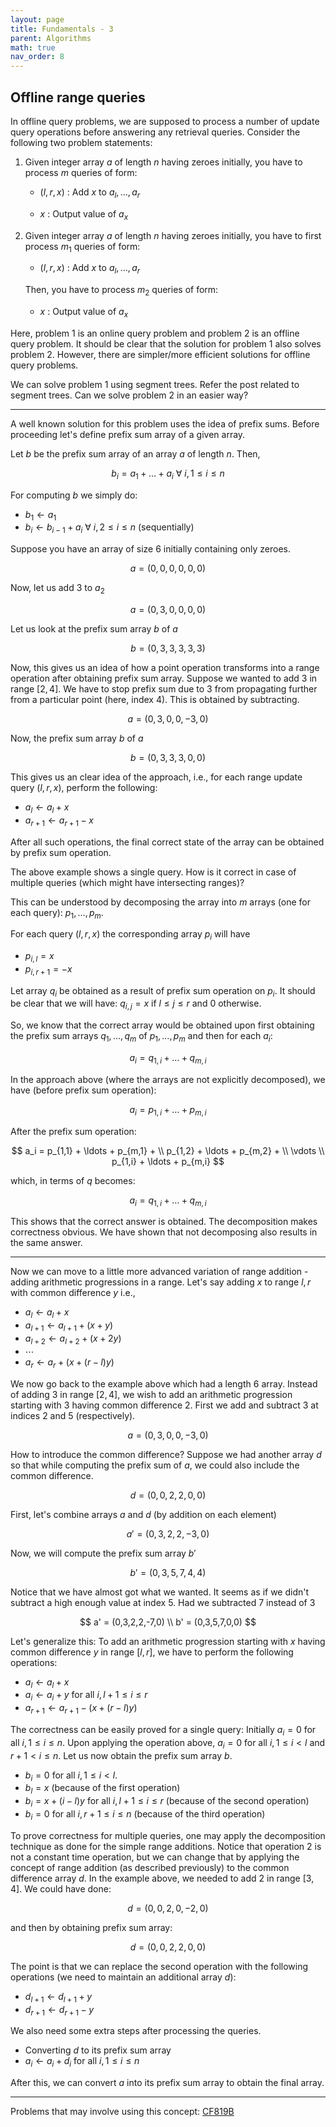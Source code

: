```yaml
---
layout: page
title: Fundamentals - 3
parent: Algorithms
math: true
nav_order: 8
---
```


## Offline range queries

In offline query problems, we are supposed to process a number of update query
operations before answering any retrieval queries. Consider the following two
problem statements:

1.  Given integer array $a$ of length $n$ having zeroes initially, you have to process
    $m$ queries of form:

    - $(l, r, x)$ : Add $x$ to $a_l,\ldots,a_r$

    - $x$ : Output value of $a_x$

1.  Given integer array $a$ of length $n$ having zeroes initially, you have to first
    process $m_1$ queries of form:

    - $(l, r, x)$ : Add $x$ to $a_l,\ldots,a_r$

    Then, you have to process $m_2$ queries of form:

    - $x$ : Output value of $a_x$


Here, problem 1 is an online query problem and problem 2 is an offline query problem.
It should be clear that the solution for problem 1 also solves problem 2.
However, there are simpler/more efficient solutions for offline query problems.

We can solve problem 1 using segment trees. Refer the post related to segment trees.
Can we solve problem 2 in an easier way?

***

A well known solution for this problem uses the idea of prefix sums. 
Before proceeding let's define prefix sum array of a given array.

Let $b$ be the prefix sum array of an array $a$ of length $n$.
Then,

$$
b_i = a_1 + \ldots + a_i \ \forall\ i, 1 \le i \le n
$$

For computing $b$ we simply do:
- $b_1 \leftarrow a_1$
- $b_i \leftarrow b_{i-1} + a_i$ $\forall$ $i, 2 \le i \le n$ (sequentially)

Suppose you have an array of size $6$ initially containing only zeroes.

$$
a = (0, 0, 0, 0, 0, 0)
$$

Now, let us add $3$ to $a_2$

$$
a = (0, 3, 0, 0, 0, 0)
$$

Let us look at the prefix sum array $b$ of $a$

$$
b = (0, 3, 3, 3, 3, 3)
$$

Now, this gives us an idea of how a point operation transforms into a range
operation after obtaining prefix sum array. Suppose we wanted to add $3$ in
range $[2, 4]$. We have to stop prefix sum due to $3$ from propagating further
from a particular point (here, index $4$). This is obtained by subtracting.

$$
a = (0, 3, 0, 0, -3, 0)
$$

Now, the prefix sum array $b$ of $a$

$$
b = (0, 3, 3, 3, 0, 0)
$$

This gives us an clear idea of the approach, i.e., 
for each range update query $(l, r, x)$, perform the following:
- $a_l \leftarrow a_l + x$
- $a_{r+1} \leftarrow a_{r+1} - x$

After all such operations, the final correct state of the array can be obtained
by prefix sum operation.

The above example shows a single query. How is it correct in case of multiple
queries (which might have intersecting ranges)?

This can be understood by decomposing the array into $m$ arrays (one for each
query): $p_1,\ldots,p_m$.

For each query $(l, r, x)$ the corresponding array $p_i$ will have
- $p_{i, l} = x$
- $p_{i, r+1} = -x$

Let array $q_i$ be obtained as a result of prefix sum operation on $p_i$. It
should be clear that we will have: $q_{i,j} = x$ if $l \le j \le r$ and $0$
otherwise.

So, we know that the correct array would be obtained upon first obtaining the
prefix sum arrays $q_1,\ldots,q_m$ of $p_1,\ldots,p_m$ and then for each $a_i$:

$$
a_i = q_{1,i} + \ldots + q_{m,i}
$$

In the approach above (where the arrays are not explicitly decomposed), we have
(before prefix sum operation):

$$
a_i = p_{1,i} + \ldots + p_{m,i}
$$

After the prefix sum operation:

$$
a_i = 
  p_{1,1} + \ldots + p_{m,1} + \\
  p_{1,2} + \ldots + p_{m,2} + \\
  \vdots \\
  p_{1,i} + \ldots + p_{m,i}
$$

which, in terms of $q$ becomes:

$$
a_i = q_{1,i} + \ldots + q_{m,i}
$$

This shows that the correct answer is obtained. The decomposition makes
correctness obvious. We have shown that not decomposing also results in the same
answer.

***

Now we can move to a little more advanced variation of range addition - adding
arithmetic progressions in a range. Let's say adding $x$ to range $l, r$ with
common difference $y$ i.e.,

- $a_l \leftarrow a_l + x$
- $a_{l+1} \leftarrow a_{l+1} + (x + y)$
- $a_{l+2} \leftarrow a_{l+2} + (x + 2y)$
- $\cdots$
- $a_r \leftarrow a_r + (x + (r - l)y)$

We now go back to the example above which had a length $6$ array. Instead of
adding $3$ in range $[2, 4]$, we wish to add an arithmetic progression starting
with $3$ having common difference $2$. First we add and subtract $3$ at indices
$2$ and $5$ (respectively).

$$
a = (0,3,0,0,-3,0)
$$

How to introduce the common difference? Suppose we had another array $d$ so that
while computing the prefix sum of $a$, we could also include the common
difference.

$$
d = (0,0,2,2,0,0)
$$

First, let's combine arrays $a$ and $d$ (by addition on each element)

$$
a' = (0,3,2,2,-3,0)
$$

Now, we will compute the prefix sum array $b'$

$$
b' = (0,3,5,7,4,4)
$$

Notice that we have almost got what we wanted. It seems as if we didn't subtract
a high enough value at index $5$. Had we subtracted $7$ instead of $3$

$$
a' = (0,3,2,2,-7,0) \\
b' = (0,3,5,7,0,0)
$$

Let's generalize this: To add an arithmetic progression starting with $x$ having
common difference $y$ in range $[l, r]$, we have to perform the following
operations:
- $a_l \leftarrow a_l + x$
- $a_i \leftarrow a_i + y$ for all $i, l+1 \le i \le r$
- $a_{r+1} \leftarrow a_{r+1} - (x + (r - l)y)$

The correctness can be easily proved for a single query:
Initially $a_i = 0$ for all $i, 1 \le i \le n$. Upon applying the operation
above, $a_i = 0$ for all $i, 1 \le i \lt l$ and $r+1 \lt i \le n$. Let us now
obtain the prefix sum array $b$.
- $b_i = 0$ for all $i, 1 \le i \lt l$.
- $b_l = x$ (because of the first operation)
- $b_i = x + (i - l)y$ for all $i, l+1 \le i \le r$ (because of the second operation)
- $b_i = 0$ for all $i, r+1 \le i \le n$ (because of the third operation)

To prove correctness for multiple queries, one may apply the decomposition
technique as done for the simple range additions.
Notice that operation 2 is not a constant time operation, but we can change that
by applying the concept of range addition (as described previously) to the
common difference array $d$. In the example above, we needed to add $2$ in range
$[3, 4]$. We could have done:

$$
d = (0,0,2,0,-2,0)
$$

and then by obtaining prefix sum array:

$$
d = (0,0,2,2,0,0)
$$

The point is that we can replace the second operation with the following
operations (we need to maintain an additional array $d$):

- $d_{l+1} \leftarrow d_{l+1} + y$
- $d_{r+1} \leftarrow d_{r+1} - y$

We also need some extra steps after processing the queries.

- Converting $d$ to its prefix sum array
- $a_i \leftarrow a_i + d_i$ for all $i, 1 \le i \le n$

After this, we can convert $a$ into its prefix sum array to obtain the final array.

***

Problems that may involve using this concept:
[CF819B](https://codeforces.com/contest/819/problem/B)